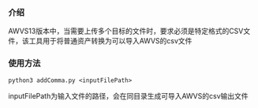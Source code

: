 ### 介绍

AWVS13版本中，当需要上传多个目标的文件时，要求必须是特定格式的CSV文件，该工具用于将普通资产转换为可以导入AWVS的csv文件



### 使用方法

```
python3 addComma.py <inputFilePath>
```

inputFilePath为输入文件的路径，会在同目录生成可导入AWVS的csv输出文件
